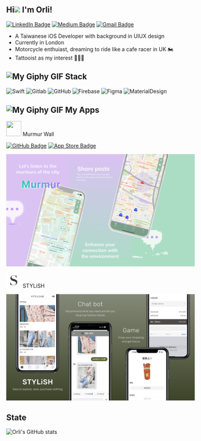 ## Hi<img src="https://media.giphy.com/media/hvRJCLFzcasrR4ia7z/giphy.gif" width="3%"> I'm Orli!
[![LinkedIn Badge](https://img.shields.io/badge/LinkedIn-0077B5?style=flash&logo=linkedin&logoColor=white&link=https://www.linkedin.com/in/%E6%9B%B8%E7%B6%AD-%E8%A8%B1-109621210/)](https://www.linkedin.com/in/%E6%9B%B8%E7%B6%AD-%E8%A8%B1-109621210/)  [![Medium Badge](https://img.shields.io/badge/Medium-black?style=flash&logo=medium&logoColor=white)](https://medium.com/@kelly912718)  [![Gmail Badge](https://img.shields.io/badge/Gmail-D14836?style=flash&logo=gmail&logoColor=white&link=mailto:a6140000@gmail.com)](mailto:a6140000@gmail.com)

- A Taiwanese iOS Developer with background in UIUX design
- Currently in London
- Motorcycle enthuiast, dreaming to ride like a cafe racer in UK 🏍️
- Tattooist as my interest 👩🏻‍🎨


  
## <img src="https://media.giphy.com/media/xT9IgjNENUaf4ypqBa/giphy.gif" alt="My Giphy GIF" width="30px"> Stack

![Swift](https://img.shields.io/badge/-Swift-gray?style=flat&logo=Swift)
![Gitlab](https://img.shields.io/badge/-Gitlab-8669AE?style=flat&logo=gitlab)
![GitHub](https://img.shields.io/badge/-GitHub-8669AE?style=flat&logo=github)
![Firebase](https://img.shields.io/badge/-Firebase-8669AE?style=flat&logo=Firebase)
![Figma](https://img.shields.io/badge/-Figma-8669AE?style=flat&logo=Figma)
![MaterialDesign](https://img.shields.io/badge/-Material_Design-8669AE?style=flat&logo=MaterialDesign&logoColor=white)


## <img src="https://media.giphy.com/media/flaeNirfpDdtum1Hc4/giphy.gif" alt="My Giphy GIF" width="30px"> My Apps 

<!--
<div style="display: flex; align-items: center; justify-content: space-between;">
    <div style="display: flex; align-items: center;">
        <img src="https://raw.githubusercontent.com/cleopatra1314/Murmur/main/ImagesSource/MurmurIcon.png" width="40" height="40"/>  Murmur Wall
        <div style="margin-left: 10px;">
            <a href="https://github.com/cleopatra1314/Murmur" style="text-decoration: none; color: #0366d6;">
                View on GitHub
            </a>
        </div>
    </div>
    <div>
        <a href="https://apps.apple.com/tw/app/murmur-wall/id6450447774?l=en-GB" style="text-decoration: none; color: #0366d6;">
            View on App Store
        </a>
    </div>
</div>
-->

<img src="https://raw.githubusercontent.com/cleopatra1314/Murmur/main/ImagesSource/MurmurIcon.png" width="40" height="40"/>  Murmur Wall

[![GitHub Badge](https://img.shields.io/badge/GitHub_link-gray?style=flash&logo=github&logoColor=white&labelColor=black)](https://medium.com/@kelly912718)
 [![App Store Badge](https://img.shields.io/badge/View_on_App_Store-gray?style=flash&logo=Apple&logoColor=white&labelColor=black)](https://medium.com/@kelly912718)


<img src="https://raw.githubusercontent.com/cleopatra1314/Murmur/main/ImagesSource/gitHub1-1.png" width="550" />



<img src="https://raw.githubusercontent.com/cleopatra1314/cleopatra1314/main/imageSource/icon_STYLiSH.png" width="40" height="40"/> STYLiSH


<img src="https://raw.githubusercontent.com/cleopatra1314/cleopatra1314/main/imageSource/STYLiSH.png" width="550" />

## State
![Orli's GitHub stats](https://github-readme-stats.vercel.app/api?username=cleopatra1314&theme=material-palenight&show_icons=true)


<!--
**cleopatra1314/cleopatra1314** is a ✨ _special_ ✨ repository because its `README.md` (this file) appears on your GitHub profile.

Here are some ideas to get you started:

- 🔭 I’m currently working on ...
- 🌱 I’m currently learning ...
- 👯 I’m looking to collaborate on ...
- 🤔 I’m looking for help with ...
- 💬 Ask me about ...
- 📫 How to reach me: ...
- 😄 Pronouns: ...
- ⚡ Fun fact: ...
-->
